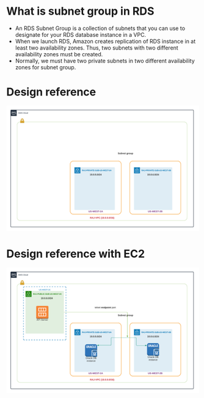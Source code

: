 # What is subnet group in RDS #
- An RDS Subnet Group is a collection of subnets that you can use to designate for your RDS database instance in a VPC.
- When we launch RDS, Amazon creates replication of RDS instance in at least two availability zones. Thus, two subnets with two different availability zones must be created.
- Normally, we must have two private subnets in two different availability zones for subnet group.


# Design reference #
<img src="img/img1.png"/>

# Design reference with EC2 #
<img src="img/img2.png"/>